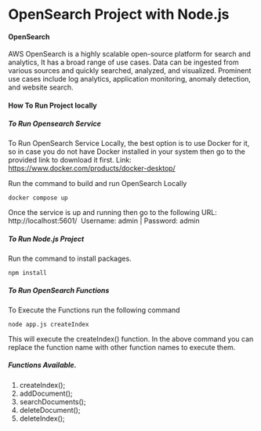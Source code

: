 # OpenSearch Project with Node.js

#### OpenSearch
AWS OpenSearch is a highly scalable open-source platform for search and analytics, It has a broad range of use cases. Data can be ingested from various sources and quickly searched, analyzed, and visualized. Prominent use cases include log analytics, application monitoring, anomaly detection, and website search.

#### How To Run Project locally

##### To Run Opensearch Service
To Run OpenSearch Service Locally, the best option is to use Docker for it, so in case you do not have Docker installed in your system then go to the provided link to download it first.
Link: https://www.docker.com/products/docker-desktop/

Run the command to build and run OpenSearch Locally
```
docker compose up 
```
Once the service is up and running then go to the following URL: http://localhost:5601/ 
Username: admin | Password: admin

##### To Run Node.js Project
Run the command to install packages.
```
npm install
```

##### To Run OpenSearch Functions 
To Execute the Functions run the following command
```
node app.js createIndex
```

This will execute the createIndex() function. In the above command you can replace the function name with other function names to execute them. 

##### Functions Available. 
1. createIndex();
2. addDocument();
3. searchDocuments();
4. deleteDocument();
5. deleteIndex();
